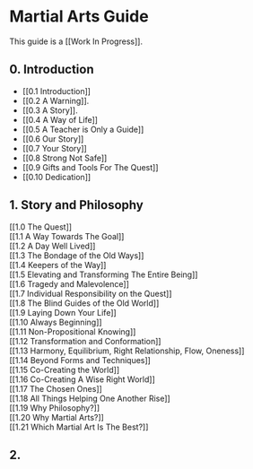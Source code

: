 # Martial Arts Guide
This guide is a [[Work In Progress]]. 

## 0. Introduction
- [[0.1 Introduction]]  
- [[0.2 A Warning]]. 
- [[0.3 A Story]]. 
- [[0.4 A Way of Life]]  
- [[0.5 A Teacher is Only a Guide]]  
- [[0.6 Our Story]]  
- [[0.7 Your Story]]  
- [[0.8 Strong Not Safe]]  
- [[0.9 Gifts and Tools For The Quest]]  
- [[0.10 Dedication]]  

## 1. Story and Philosophy
[[1.0 The Quest]]  
[[1.1 A Way Towards The Goal]]  
[[1.2 A Day Well Lived]]  
[[1.3 The Bondage of the Old Ways]]  
[[1.4 Keepers of the Way]]  
[[1.5 Elevating and Transforming The Entire Being]]  
[[1.6 Tragedy and Malevolence]]  
[[1.7 Individual Responsibility on the Quest]]  
[[1.8 The Blind Guides of the Old World]]  
[[1.9 Laying Down Your Life]]  
[[1.10 Always Beginning]]  
[[1.11 Non-Propositional Knowing]]  
[[1.12 Transformation and Conformation]]  
[[1.13 Harmony, Equilibrium, Right Relationship, Flow, Oneness]]  
[[1.14 Beyond Forms and Techniques]]  
[[1.15 Co-Creating the World]]  
[[1.16 Co-Creating A Wise Right World]]  
[[1.17 The Chosen Ones]]  
[[1.18 All Things Helping One Another Rise]]  
[[1.19 Why Philosophy?]]  
[[1.20 Why Martial Arts?]]  
[[1.21 Which Martial Art Is The Best?]]  

## 2. 